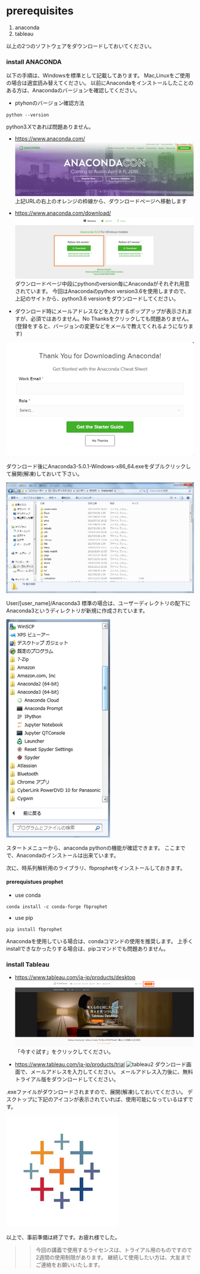 # prerequisites

1. anaconda
2. tableau

以上の2つのソフトウェアをダウンロードしておいてください。

### install ANACONDA  
以下の手順は、Windowsを標準として記載してあります。
Mac,Linuxをご使用の場合は適宜読み替えてください。
以前にAnacondaをインストールしたことのある方は、Anacondaのバージョンを確認してください。
- ptyhonのバージョン確認方法
```
python --version
```
python3.Xであれば問題ありません。

- https://www.anaconda.com/
![anaconda1](img/anaconda1.png "anaconda1")
上記URLの右上のオレンジの枠線から、ダウンロードページへ移動します

- https://www.anaconda.com/download/
![anaconda2](img/anaconda2.png "anaconda2")
ダウンロードページ中段にpythonのversion毎にAnacondaがそれぞれ用意されています。
今回はAnacondaのpython version3.6を使用しますので、上記のサイトから、python3.6 versionをダウンロードしてください。

- ダウンロード時にメールアドレスなどを入力するポップアップが表示されますが、必須ではありません。No Thanksをクリックしても問題ありません。(登録をすると、バージョンの変更などをメールで教えてくれるようになります)

![anaconda_dl](img/anaconda_dl.png "anaconda_dl")

ダウンロード後にAnaconda3-5.0.1-Windows-x86_64.exeをダブルクリックして展開(解凍)しておいて下さい。

![anaconda_u](img/anaconda_u.png "anaconda_u")

User/[user_name]/Anaconda3
標準の場合は、ユーザーディレクトリの配下にAnaconda3というディレクトリが新規に作成されています。

![anaconda4](img/anaconda4.png "anaconda4")

スタートメニューから、anaconda pythonの機能が確認できます。
ここまでで、Anacondaのインストールは出来ています。

次に、時系列解析用のライブラリ、fbprophetをインストールしておきます。
#### prerequistues prophet
- use conda
 
```
conda install -c conda-forge fbprophet
```

- use pip

```
pip install fbprophet
```

Anacondaを使用している場合は、condaコマンドの使用を推奨します。
上手くinstallできなかったりする場合は、pipコマンドでも問題ありません。

### install Tableau

- https://www.tableau.com/ja-jp/products/desktop
![tableau1](img/tableau1.png "tableau1")
「今すぐ試す」をクリックしてください。

- https://www.tableau.com/ja-jp/products/trial
![tableau2](img/tableau2.png "tableau2")
ダウンロード画面で、メールアドレスを入力してください。
メールアドレス入力後に、無料トライアル版をダウンロードしてください。

.exeファイルがダウンロードされますので、展開(解凍)しておいてください。
デスクトップに下記のアイコンが表示されていれば、使用可能になっているはずです。

![tableau_icon](img/tableau_icon.png "tableau_icon")

以上で、事前準備は終了です。お疲れ様でした。

>> 今回の講義で使用するライセンスは、トライアル用のものですので2週間の使用制限があります。
継続して使用したい方は、大友までご連絡をお願いいたします。